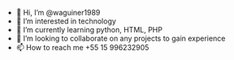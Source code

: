 - 👋 Hi, I’m @waguiner1989
- 👀 I’m interested in technology
- 🌱 I’m currently learning python, HTML, PHP
- 💞️ I’m looking to collaborate on any projects to gain experience
- 📫 How to reach me +55 15 996232905

<!---
waguiner1989/waguiner1989 is a ✨ special ✨ repository because its `README.md` (this file) appears on your GitHub profile.
You can click the Preview link to take a look at your changes.
--->
